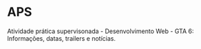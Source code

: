 # APS
Atividade prática supervisonada - Desenvolvimento Web - 
GTA 6: Informações, datas, trailers e notícias.
